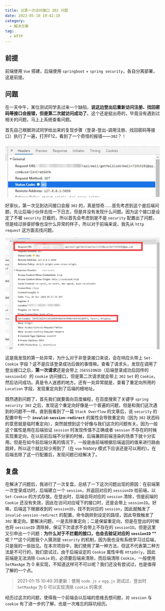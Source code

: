 ```yaml
---
title: 记录一次访问接口 302 问题
date: 2022-05-10 19:42:19
category:
  - 解决方案
tag:
  - HTTP
---
```


## 前提

前端使用 `Vue` 搭建，后端使用 `springboot` + `spring security`，各自分离部署，这是前提。

## 问题

在一天中午，某位测试同学丢过来一个缺陷，**说这边登出后重新访问注册、找回密码等接口会报错，但是第二次就访问成功了**。这个还是挺出奇的，毕竟没有遇到过相关的问题，马上上系统查看问题。

首先自己根据测试同学给出来的复现步骤（登录-登出-调用注册、找回密码等接口）执行了一遍，打开F12，看到了一个奇怪的报错——`302`？！

![image-20220510193846273](./img/image-20220510193846273.png)

好家伙，第一次见到访问接口会报 `302` 的，真是惊奇……首先考虑到这个是后端问题，先让后端小伙伴去找一下日志，但是并没有发现什么问题。因为这个接口是设定了不被 `security` 拦截的，所以首先会考虑到是不是 `security` 配置出了问题，但是经过排查好像也没什么异常的样子，所以对于前端来说，我先从 `http request` 这方面去找问题。

![image-20220510193903560](./img/image-20220510193903560.png)

这是我发现的第一处异常，为什么对于非登录接口来说，会在响应头带上 `Set-Cookie` 字段？这不是应该登录成功后做的事情嘛。查看了请求头，发现在调用了登出接口之后，**第一次请求**还是会带上 `JSESSIONID`（后端登录成功后回传的 `sessionId`）的 `cookie` 访问接口，但是第二次请求就会带上 `302` `Set` 的 `Cookie`，然后访问成功。真是令人迷惑的地方。还有一处异常就是，查看了重定向所用的 `Location` 字段，发现重定向到了后端的根地址。

既然遇到问题了，首先我们就要面向百度编程，在百度搜索了关键字 `spring security 302` 之后，发现这个重定向好像是一个普遍的问题，但是和我们这次遇到的问题不一样。直到我看到了一篇 `Stack Overflow` 的文章后，说 `security` 的配置中有一个 **`invalid-session-redirect`** 的属性会导致重定向（因为 `302` 状态码的意思就是临时重定向），突然就想到这个好像与我们这次的问题有关。因为一般这个属性是用在后端验证 `session` 时发现传值不正确或者 `session` 不存在的时候实现重定向，在以前前后端不分家的时候，后端兼顾前端渲染的场景下就十分实用。但是在如今前后端分离的情况下，一般是由前端根据后端返回的值来进行路由跳转，所以这个就比较少用到了（在 `vue` history 模式下应该还是可以用的）。在后端去除了这一行配置后，发现问题已经解决了。

##  复盘

在解决了问题后，我进行了一次复盘，总结了一下这次问题出现的原因：在前端第一次登录成功时，后端建立一个 `session`，并返回对应的 `sessionID` 给前端，以 `Set-Cookie` 的方式存放。在登出时，后端会将对应的 `session` 清除，但是前端的 `Cookie` 还没有失效，因此在访问对应域下的接口时，还是会带上 `sessionID`。好嘛，后端这下根据收到的 `sessionID`，找不到对应的 `session`，因此就触发了 `invalid-session-redirect` 的配置，命令跳转到设定的路径，因此导致触发了 `302` 重定向。要解决问题，一是去除重定向；二是保留重定向，但是在登出的时候也将 `sessionID` 清除掉，保证下次请求不会带上不存在的 `sessionID`。但是这里又引申出一个问题：**为什么对于不拦截的接口，也会去验证对应的** **`sessionID`** **呢？**这个问题我个人猜测是 `security` 的机制，因为我也没有系统学习过后端，只是我的一些拙见。在本次项目中，我们使用了第一种方法，但这不代表第二种方法是不可行的，我们尝试过，由于后端设定的 `Cookie` 属性中有 `HttpOnly`，因此前端是无法消除 `Cookie` 的，必须要后端来清除，而后端清除 `Cookie`，一般使用 `SetMaxAge` 为 0 来实现，不知道这样可不可以呢？我们还没有尝试过，也是值得了解的一个点。

> 2021-01-15 10:40:35更新：使用 `node.js` + `egg.js` 测试过，登出时 `SetMaxAge` 为 0 可以实现清除 `cookie` 的需求

经历过这次的问题，使得我一个前端会以后端的思维去想问题，对 `session` 与 `cookie` 有了进一步的了解，也是一次难忘的踩坑经历。
